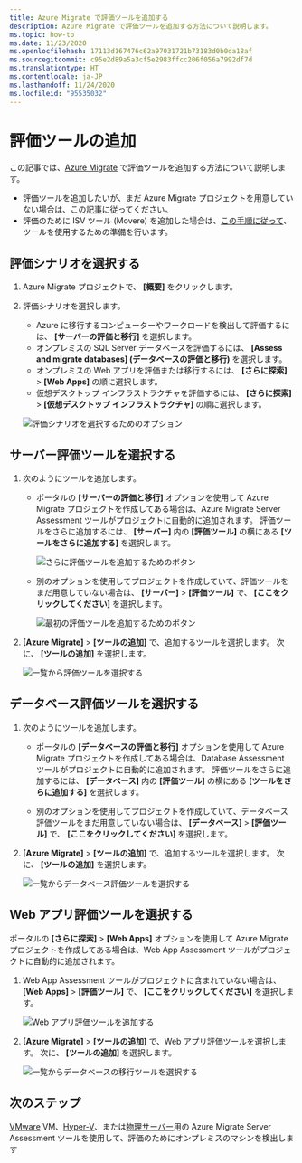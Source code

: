 ```yaml
---
title: Azure Migrate で評価ツールを追加する
description: Azure Migrate で評価ツールを追加する方法について説明します。
ms.topic: how-to
ms.date: 11/23/2020
ms.openlocfilehash: 17113d167476c62a97031721b73183d0b0da18af
ms.sourcegitcommit: c95e2d89a5a3cf5e2983ffcc206f056a7992df7d
ms.translationtype: HT
ms.contentlocale: ja-JP
ms.lasthandoff: 11/24/2020
ms.locfileid: "95535032"
---
```

# <a name="add-assessment-tools"></a>評価ツールの追加

この記事では、[Azure Migrate](./migrate-services-overview.md) で評価ツールを追加する方法について説明します。 

- 評価ツールを追加したいが、まだ Azure Migrate プロジェクトを用意していない場合は、この[記事](create-manage-projects.md)に従ってください。
- 評価のために ISV ツール (Movere) を追加した場合は、[この手順に従って](prepare-isv-movere.md)、ツールを使用するための準備を行います。

## <a name="select-an-assessment-scenario"></a>評価シナリオを選択する

1. Azure Migrate プロジェクトで、 **[概要]** をクリックします。
2. 評価シナリオを選択します。

    - Azure に移行するコンピューターやワークロードを検出して評価するには、 **[サーバーの評価と移行]** を選択します。
    - オンプレミスの SQL Server データベースを評価するには、 **[Assess and migrate databases] (データベースの評価と移行)** を選択します。
    - オンプレミスの Web アプリを評価または移行するには、 **[さらに探索]**  >  **[Web Apps]** の順に選択します。
    - 仮想デスクトップ インフラストラクチャを評価するには、 **[さらに探索]**  >  **[仮想デスクトップ インフラストラクチャ]** の順に選択します。

    ![評価シナリオを選択するためのオプション](./media/how-to-assess/assess-scenario.png)

## <a name="select-a-server-assessment-tool"></a>サーバー評価ツールを選択する 


1. 次のようにツールを追加します。

    - ポータルの **[サーバーの評価と移行]** オプションを使用して Azure Migrate プロジェクトを作成してある場合は、Azure Migrate Server Assessment ツールがプロジェクトに自動的に追加されます。 評価ツールをさらに追加するには、 **[サーバー]** 内の **[評価ツール]** の横にある **[ツールをさらに追加する]** を選択します。
    
         ![さらに評価ツールを追加するためのボタン](./media/how-to-assess/add-assessment-tool.png)

    - 別のオプションを使用してプロジェクトを作成していて、評価ツールをまだ用意していない場合は、 **[サーバー]**  >  **[評価ツール]** で、 **[ここをクリックしてください]** を選択します。

        ![最初の評価ツールを追加するためのボタン](./media/how-to-assess/no-assessment-tool.png)

2. **[Azure Migrate]**  >  **[ツールの追加]** で、追加するツールを選択します。 次に、 **[ツールの追加]** を選択します。

    ![一覧から評価ツールを選択する](./media/how-to-assess/select-assessment-tool.png)



## <a name="select-a-database-assessment-tool"></a>データベース評価ツールを選択する

1. 次のようにツールを追加します。

    - ポータルの **[データベースの評価と移行]** オプションを使用して Azure Migrate プロジェクトを作成してある場合は、Database Assessment ツールがプロジェクトに自動的に追加されます。 評価ツールをさらに追加するには、 **[データベース]** 内の **[評価ツール]** の横にある **[ツールをさらに追加する]** を選択します。

    - 別のオプションを使用してプロジェクトを作成していて、データベース評価ツールをまだ用意していない場合は、 **[データベース]**  >  **[評価ツール]** で、 **[ここをクリックしてください]** を選択します。

2. **[Azure Migrate]**  >  **[ツールの追加]** で、追加するツールを選択します。 次に、 **[ツールの追加]** を選択します。

    ![一覧からデータベース評価ツールを選択する](./media/how-to-assess/select-database-assessment-tool.png)


## <a name="select-a-web-app-assessment-tool"></a>Web アプリ評価ツールを選択する

ポータルの **[さらに探索]**  >  **[Web Apps]** オプションを使用して Azure Migrate プロジェクトを作成してある場合は、Web App Assessment ツールがプロジェクトに自動的に追加されます。 


1. Web App Assessment ツールがプロジェクトに含まれていない場合は、 **[Web Apps]**  >  **[評価ツール]** で、 **[ここをクリックしてください]** を選択します。
    
    ![Web アプリ評価ツールを追加する](./media/how-to-assess/no-web-app-assessment-tool.png)


2. **[Azure Migrate]**  >  **[ツールの追加]** で、Web アプリ評価ツールを選択します。 次に、 **[ツールの追加]** を選択します。

    ![一覧からデータベースの移行ツールを選択する](./media/how-to-assess/select-web-app-assessment-tool.png)

 


## <a name="next-steps"></a>次のステップ

[VMware](./tutorial-discover-vmware.md) VM、[Hyper-V](./tutorial-discover-hyper-v.md)、または[物理サーバー](./tutorial-discover-physical.md)用の Azure Migrate Server Assessment ツールを使用して、評価のためにオンプレミスのマシンを検出します